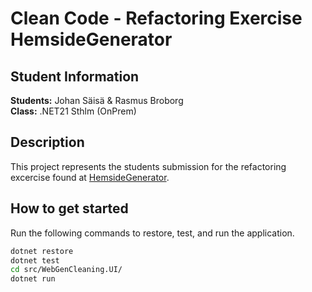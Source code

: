 # Clean Code - Refactoring Exercise HemsideGenerator

## Student Information

**Students:** Johan Säisä & Rasmus Broborg<br/>
**Class:** .NET21 Sthlm (OnPrem)<br/>

## Description

This project represents the students submission for the refactoring excercise found at
[HemsideGenerator](https://github.com/Sebbestune/HemsideGenerator/blob/Proceduell-version/Program.cs).

## How to get started

Run the following commands to restore, test, and run the application.

```bash
dotnet restore
dotnet test
cd src/WebGenCleaning.UI/
dotnet run
```
